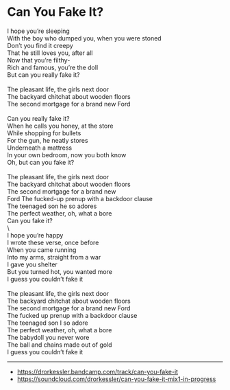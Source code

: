 # Can You Fake It?

I hope you’re sleeping\
With the boy who dumped you, when you were stoned\
Don’t you find it creepy\
That he still loves you, after all\
Now that you’re filthy-\
Rich and famous, you’re the doll\
But can you really fake it?\
\
The pleasant life, the girls next door\
The backyard chitchat about wooden floors\
The second mortgage for a brand new Ford\
\
Can you really fake it?\
When he calls you honey, at the store\
While shopping for bullets\
For the gun, he neatly stores\
Underneath a mattress\
In your own bedroom, now you both know\
Oh, but can you fake it?\
\
The pleasant life, the girls next door\
The backyard chitchat about wooden floors\
The second mortgage for a brand new\
Ford The fucked-up prenup with a backdoor clause\
The teenaged son he so adores\
The perfect weather, oh, what a bore\
Can you fake it?\
\       
I hope you’re happy\
I wrote these verse, once before\
When you came running\
Into my arms, straight from a war\
I gave you shelter\
But you turned hot, you wanted more\
I guess you couldn’t fake it\
\
The pleasant life, the girls next door\
The backyard chitchat about wooden floors\
The second mortgage for a brand new Ford\
The fucked up prenup with a backdoor clause\
The teenaged son I so adore\
The perfect weather, oh, what a bore\
The babydoll you never wore\
The ball and chains made out of gold\
I guess you couldn’t fake it

---
- https://drorkessler.bandcamp.com/track/can-you-fake-it
- https://soundcloud.com/drorkessler/can-you-fake-it-mix1-in-progress
